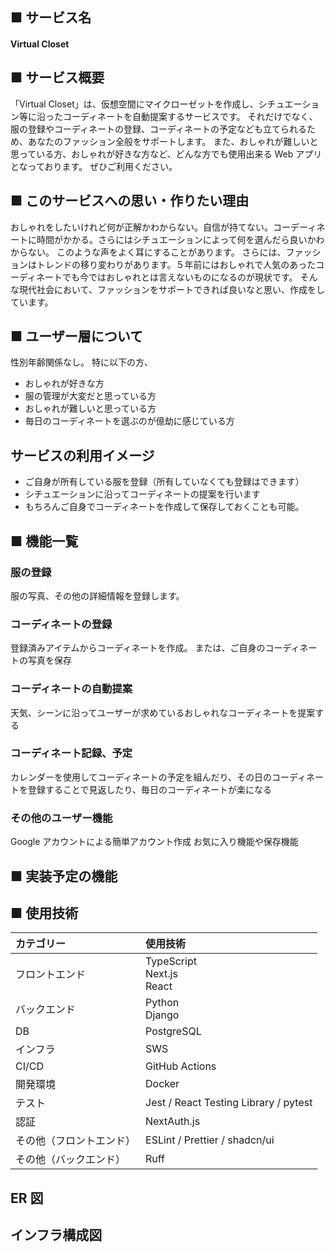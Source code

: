 ## ■ サービス名

#### Virtual Closet

## ■ サービス概要

「Virtual Closet」は、仮想空間にマイクローゼットを作成し、シチュエーション等に沿ったコーディネートを自動提案するサービスです。
それだけでなく、服の登録やコーディネートの登録、コーディネートの予定なども立てられるため、あなたのファッション全般をサポートします。
また、おしゃれが難しいと思っている方、おしゃれが好きな方など、どんな方でも使用出来る Web アプリとなっております。
ぜひご利用ください。

## ■ このサービスへの思い・作りたい理由

おしゃれをしたいけれど何が正解かわからない。自信が持てない。コーデーィネートに時間がかかる。さらにはシチュエーションによって何を選んだら良いかわからない。
このような声をよく耳にすることがあります。
さらには、ファッションはトレンドの移り変わりがあります。５年前にはおしゃれで人気のあったコーディネートでも今ではおしゃれとは言えないものになるのが現状です。
そんな現代社会において、ファッションをサポートできれば良いなと思い、作成をしています。

## ■ ユーザー層について

性別年齢関係なし。
特に以下の方、

- おしゃれが好きな方
- 服の管理が大変だと思っている方
- おしゃれが難しいと思っている方
- 毎日のコーディネートを選ぶのが億劫に感じている方

## サービスの利用イメージ

- ご自身が所有している服を登録（所有していなくても登録はできます）
- シチュエーションに沿ってコーディネートの提案を行います
- もちろんご自身でコーディネートを作成して保存しておくことも可能。

## ■ 機能一覧

### 服の登録

服の写真、その他の詳細情報を登録します。

### コーディネートの登録

登録済みアイテムからコーディネートを作成。
または、ご自身のコーディネートの写真を保存

### コーディネートの自動提案

天気、シーンに沿ってユーザーが求めているおしゃれなコーディネートを提案する

### コーディネート記録、予定

カレンダーを使用してコーディネートの予定を組んだり、その日のコーディネートを登録することで見返したり、毎日のコーディネートが楽になる

### その他のユーザー機能

Google アカウントによる簡単アカウント作成
お気に入り機能や保存機能

## ■ 実装予定の機能

## ■ 使用技術

| カテゴリー               | 使用技術                              |
| :----------------------- | :------------------------------------ |
| フロントエンド           | TypeScript <br>Next.js <br>React      |
| バックエンド             | Python<br> Django                     |
| DB                       | PostgreSQL                            |
| インフラ                 | SWS                                   |
| CI/CD                    | GitHub Actions                        |
| 開発環境                 | Docker                                |
| テスト                   | Jest / React Testing Library / pytest |
| 認証                     | NextAuth.js                           |
| その他（フロントエンド） | ESLint / Prettier / shadcn/ui         |
| その他（バックエンド）   | Ruff                                  |

## ER 図

## インフラ構成図
